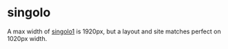 # singolo
A max width of [singolo1](https://anscfl.github.io/singolo/singolo1) is 1920px, but a layout and site matches perfect on 1020px width. 
